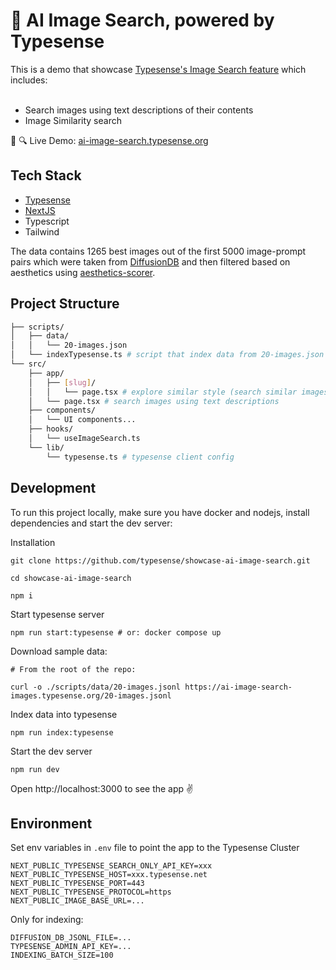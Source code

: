 <h1>
 🤖 AI Image Search, powered by Typesense
</h1>
This is a demo that showcase <a href="https://typesense.org/docs/26.0/api/image-search.html" target="_blank">Typesense's Image Search feature</a> which includes:

<br />
<br />

- Search images using text descriptions of their contents
- Image Similarity search

🌇 🔍 Live Demo: [ai-image-search.typesense.org](https://ai-image-search.typesense.org)

## Tech Stack

- <a href="https://github.com/typesense/typesense" target="_blank">Typesense</a>
- <a href="https://nextjs.org/" target="_blank">NextJS</a>
- Typescript
- Tailwind

The data contains 1265 best images out of the first 5000 image-prompt pairs which were taken from <a href="https://github.com/poloclub/diffusiondb" target="_blank">DiffusionDB</a> and then filtered based on aesthetics using <a href="https://github.com/kenjiqq/aesthetics-scorer" target="_blank">aesthetics-scorer</a>.

## Project Structure

```bash
├── scripts/
│   ├── data/
│   │   └── 20-images.json
│   └── indexTypesense.ts # script that index data from 20-images.json into typesense server
└── src/
    ├── app/
    │   ├── [slug]/
    │   │   └── page.tsx # explore similar style (search similar images with image)
    │   └── page.tsx # search images using text descriptions
    ├── components/
    │   └── UI components...
    ├── hooks/
    │   └── useImageSearch.ts
    └── lib/
        └── typesense.ts # typesense client config
```

## Development

To run this project locally, make sure you have docker and nodejs, install dependencies and start the dev server:

Installation

```shell
git clone https://github.com/typesense/showcase-ai-image-search.git

cd showcase-ai-image-search

npm i
```

Start typesense server

```shell
npm run start:typesense # or: docker compose up
```

Download sample data:

```shell
# From the root of the repo:

curl -o ./scripts/data/20-images.jsonl https://ai-image-search-images.typesense.org/20-images.jsonl
```

Index data into typesense

```shell
npm run index:typesense
```

Start the dev server

```shell
npm run dev
```

Open http://localhost:3000 to see the app ✌️

## Environment

Set env variables in `.env` file to point the app to the Typesense Cluster

```env
NEXT_PUBLIC_TYPESENSE_SEARCH_ONLY_API_KEY=xxx
NEXT_PUBLIC_TYPESENSE_HOST=xxx.typesense.net
NEXT_PUBLIC_TYPESENSE_PORT=443
NEXT_PUBLIC_TYPESENSE_PROTOCOL=https
NEXT_PUBLIC_IMAGE_BASE_URL=...
```

Only for indexing:

```env
DIFFUSION_DB_JSONL_FILE=...
TYPESENSE_ADMIN_API_KEY=...
INDEXING_BATCH_SIZE=100
```
